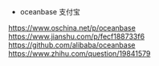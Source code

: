 
* oceanbase 支付宝

https://www.oschina.net/p/oceanbase
https://www.jianshu.com/p/fecf188733f6
https://github.com/alibaba/oceanbase
https://www.zhihu.com/question/19841579
